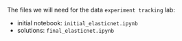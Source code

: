 The files we will need for the data `experiment tracking` lab:

- initial notebook: `initial_elasticnet.ipynb`
- solutions: `final_elasticnet.ipynb` 
